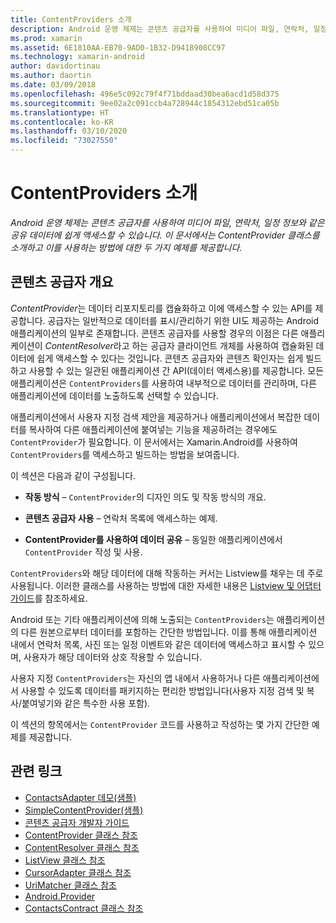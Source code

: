 ```yaml
---
title: ContentProviders 소개
description: Android 운영 체제는 콘텐츠 공급자를 사용하여 미디어 파일, 연락처, 일정 정보와 같은 공유 데이터에 쉽게 액세스할 수 있습니다. 이 문서에서는 ContentProvider 클래스를 소개하고 이를 사용하는 방법에 대한 두 가지 예제를 제공합니다.
ms.prod: xamarin
ms.assetid: 6E1810AA-EB70-9AD0-1B32-D9418908CC97
ms.technology: xamarin-android
author: davidortinau
ms.author: daortin
ms.date: 03/09/2018
ms.openlocfilehash: 496e5c092c79f4f71bddaad30bea6acd1d58d375
ms.sourcegitcommit: 9ee02a2c091ccb4a728944c1854312ebd51ca05b
ms.translationtype: HT
ms.contentlocale: ko-KR
ms.lasthandoff: 03/10/2020
ms.locfileid: "73027550"
---
```

# <a name="intro-to-contentproviders"></a>ContentProviders 소개

_Android 운영 체제는 콘텐츠 공급자를 사용하여 미디어 파일, 연락처, 일정 정보와 같은 공유 데이터에 쉽게 액세스할 수 있습니다. 이 문서에서는 ContentProvider 클래스를 소개하고 이를 사용하는 방법에 대한 두 가지 예제를 제공합니다._

## <a name="content-providers-overview"></a>콘텐츠 공급자 개요

*ContentProvider*는 데이터 리포지토리를 캡슐화하고 이에 액세스할 수 있는 API를 제공합니다. 공급자는 일반적으로 데이터를 표시/관리하기 위한 UI도 제공하는 Android 애플리케이션의 일부로 존재합니다. 콘텐츠 공급자를 사용할 경우의 이점은 다른 애플리케이션이 *ContentResolver*라고 하는 공급자 클라이언트 개체를 사용하여 캡슐화된 데이터에 쉽게 액세스할 수 있다는 것입니다. 콘텐츠 공급자와 콘텐츠 확인자는 쉽게 빌드하고 사용할 수 있는 일관된 애플리케이션 간 API(데이터 액세스용)를 제공합니다. 모든 애플리케이션은 `ContentProviders`를 사용하여 내부적으로 데이터를 관리하며, 다른 애플리케이션에 데이터를 노출하도록 선택할 수 있습니다.

애플리케이션에서 사용자 지정 검색 제안을 제공하거나 애플리케이션에서 복잡한 데이터를 복사하여 다른 애플리케이션에 붙여넣는 기능을 제공하려는 경우에도 `ContentProvider`가 필요합니다. 이 문서에서는 Xamarin.Android를 사용하여 `ContentProviders`를 액세스하고 빌드하는 방법을 보여줍니다.

이 섹션은 다음과 같이 구성됩니다.

- **작동 방식** &ndash; `ContentProvider`의 디자인 의도 및 작동 방식의 개요.

- **콘텐츠 공급자 사용** &ndash; 연락처 목록에 액세스하는 예제.

- **ContentProvider를 사용하여 데이터 공유** &ndash; 동일한 애플리케이션에서 `ContentProvider` 작성 및 사용.

`ContentProviders`와 해당 데이터에 대해 작동하는 커서는 Listview를 채우는 데 주로 사용됩니다. 이러한 클래스를 사용하는 방법에 대한 자세한 내용은 [Listview 및 어댑터 가이드](~/android/user-interface/layouts/list-view/index.md)를 참조하세요.

Android 또는 기타 애플리케이션에 의해 노출되는 `ContentProviders`는 애플리케이션의 다른 원본으로부터 데이터를 포함하는 간단한 방법입니다. 이를 통해 애플리케이션 내에서 연락처 목록, 사진 또는 일정 이벤트와 같은 데이터에 액세스하고 표시할 수 있으며, 사용자가 해당 데이터와 상호 작용할 수 있습니다.

사용자 지정 `ContentProviders`는 자신의 앱 내에서 사용하거나 다른 애플리케이션에서 사용할 수 있도록 데이터를 패키지하는 편리한 방법입니다(사용자 지정 검색 및 복사/붙여넣기와 같은 특수한 사용 포함).

이 섹션의 항목에서는 `ContentProvider` 코드를 사용하고 작성하는 몇 가지 간단한 예제를 제공합니다.

## <a name="related-links"></a>관련 링크

- [ContactsAdapter 데모(샘플)](https://docs.microsoft.com/samples/xamarin/monodroid-samples/platformfeatures-contactsadapterdemo)
- [SimpleContentProvider(샘플)](https://docs.microsoft.com/samples/xamarin/monodroid-samples/platformfeatures-simplecontentprovider)
- [콘텐츠 공급자 개발자 가이드](https://developer.android.com/guide/topics/providers/content-providers.html)
- [ContentProvider 클래스 참조](xref:Android.Content.ContentProvider)
- [ContentResolver 클래스 참조](xref:Android.Content.ContentResolver)
- [ListView 클래스 참조](xref:Android.Widget.ListView)
- [CursorAdapter 클래스 참조](xref:Android.Widget.CursorAdapter)
- [UriMatcher 클래스 참조](xref:Android.Content.UriMatcher)
- [Android.Provider](xref:Android.Provider)
- [ContactsContract 클래스 참조](xref:Android.Provider.ContactsContract)

